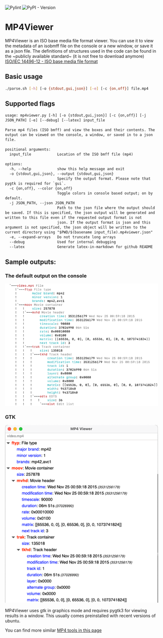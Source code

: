 ![Pylint](https://github.com/amarghosh/mp4viewer/actions/workflows/pylint.yml/badge.svg)
![PyPI - Version](https://img.shields.io/pypi/v/mp4viewer)

MP4Viewer
=========

MP4Viewer is an ISO base media file format viewer.
You can use it to view the metadata of an isobmff file on the console or a new window, or save it as a json file.
The definitions of structures used in the code can be found in the ~publicly available standard~ (it is not free to download anymore) [ISO/IEC 14496-12 - ISO base media file format](http://standards.iso.org/ittf/PubliclyAvailableStandards/index.html)

## Basic usage

```bash
./parse.sh [-h] [-o {stdout,gui,json}] [-e] [-c {on,off}] file.mp4
```

## Supported flags

```
usage: mp4viewer.py [-h] [-o {stdout,gui,json}] [-c {on,off}] [-j JSON_PATH] [-e] [--debug] [--latex] input_file

Parse mp4 files (ISO bmff) and view the boxes and their contents. The output can be viewed on the console, a window, or saved in to a json file.

positional arguments:
  input_file            Location of the ISO bmff file (mp4)

options:
  -h, --help            show this help message and exit
  -o {stdout,gui,json}, --output {stdout,gui,json}
                        Specify the output format. Please note that pygtk is required for `gui`.
  -c {on,off}, --color {on,off}
                        Toggle colors in console based output; on by default.
  -j JSON_PATH, --json JSON_PATH
                        Path to the json file where the output should be saved. If this is specified, the json output will be generated and written to this file even if the requested output format is not
                        json. If the output format is json and this argument is not specified, the json object will be written to the current directory using "$PWD/$(basename input_file).mp4viewer.json"
  -e, --expand-arrays   Do not truncate long arrays
  --debug               Used for internal debugging
  --latex               Generate latex-in-markdown for github README
```

## Sample outputs:
### The default output on the console
![shell output](https://github.com/amarghosh/mp4viewer/blob/develop/images/console.png?raw=true)

### GTK
![window with gtk treeview](https://github.com/amarghosh/mp4viewer/blob/develop/images/gtk.png?raw=true)

MP4Viewer uses gtk in graphics mode and requires pygtk3 for viewing results in a window.
This usually comes preinstalled with recent versions of ubuntu.


You can find more similar [MP4 tools in this page](https://github.com/video-dev/community-knowledge-base/blob/master/list-of-iso-bmff-mp4-tools.md)
